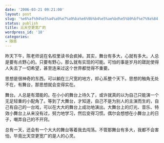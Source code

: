 ```yaml
---
date: '2006-03-21 09:21:00'
layout: post
slug: '%e6%af%94%e5%a4%a9%e7%a9%ba%e6%9b%b4%e5%ae%bd%e5%b9%bf%e7%9a%84'
status: publish
title: 比天空更宽广的
wordpress_id: '18'
categories:
- 随感
---
```


昨天下午，陈老师说在名校里读书会疯掉。其实，舞台有多大，心就有多大。人总是要有点野心的。只要有野心，那么就有实现的可能。可怕的事是岁月的蹉跎使得人失去了一切希望，甚至连来过这个世界都觉得不重要。


思想是很神奇的东西。可以躺在三尺宽的地方，却心系整个天下。思想的触角无处不在，有舞台，那思想就会变得实在。


舞台。人总是有潜能的。在小小的舞台上待久了，或许就真的以为自己只能演一个无足轻重的小配角了。等到了大舞台，才知道，自己不是为别人的主演而生的，自己有自己的一台戏，可以在大大的舞台上成功地演出。大舞台上的灯光、音乐、特效小舞台上从来没有过，努力地学习，然后变得习惯。偶尔会想想在小舞台上的日子，嘲弄自己的不开窍。


总有一天，还会有一个大大的舞台等着我去闯荡。不管那舞台有多大，我都不会害怕，毕竟比天空更宽广的是人的心灵。
